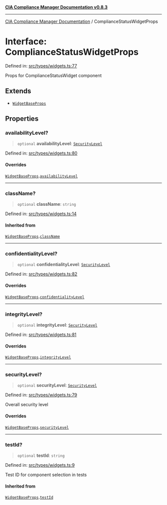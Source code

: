 [**CIA Compliance Manager Documentation v0.8.3**](../README.md)

***

[CIA Compliance Manager Documentation](../globals.md) / ComplianceStatusWidgetProps

# Interface: ComplianceStatusWidgetProps

Defined in: [src/types/widgets.ts:77](https://github.com/Hack23/cia-compliance-manager/blob/368d5a1330a94df78d48c65d28962bd0f7cab363/src/types/widgets.ts#L77)

Props for ComplianceStatusWidget component

## Extends

- [`WidgetBaseProps`](WidgetBaseProps.md)

## Properties

### availabilityLevel?

> `optional` **availabilityLevel**: [`SecurityLevel`](../type-aliases/SecurityLevel.md)

Defined in: [src/types/widgets.ts:80](https://github.com/Hack23/cia-compliance-manager/blob/368d5a1330a94df78d48c65d28962bd0f7cab363/src/types/widgets.ts#L80)

#### Overrides

[`WidgetBaseProps`](WidgetBaseProps.md).[`availabilityLevel`](WidgetBaseProps.md#availabilitylevel)

***

### className?

> `optional` **className**: `string`

Defined in: [src/types/widgets.ts:14](https://github.com/Hack23/cia-compliance-manager/blob/368d5a1330a94df78d48c65d28962bd0f7cab363/src/types/widgets.ts#L14)

#### Inherited from

[`WidgetBaseProps`](WidgetBaseProps.md).[`className`](WidgetBaseProps.md#classname)

***

### confidentialityLevel?

> `optional` **confidentialityLevel**: [`SecurityLevel`](../type-aliases/SecurityLevel.md)

Defined in: [src/types/widgets.ts:82](https://github.com/Hack23/cia-compliance-manager/blob/368d5a1330a94df78d48c65d28962bd0f7cab363/src/types/widgets.ts#L82)

#### Overrides

[`WidgetBaseProps`](WidgetBaseProps.md).[`confidentialityLevel`](WidgetBaseProps.md#confidentialitylevel)

***

### integrityLevel?

> `optional` **integrityLevel**: [`SecurityLevel`](../type-aliases/SecurityLevel.md)

Defined in: [src/types/widgets.ts:81](https://github.com/Hack23/cia-compliance-manager/blob/368d5a1330a94df78d48c65d28962bd0f7cab363/src/types/widgets.ts#L81)

#### Overrides

[`WidgetBaseProps`](WidgetBaseProps.md).[`integrityLevel`](WidgetBaseProps.md#integritylevel)

***

### securityLevel?

> `optional` **securityLevel**: [`SecurityLevel`](../type-aliases/SecurityLevel.md)

Defined in: [src/types/widgets.ts:79](https://github.com/Hack23/cia-compliance-manager/blob/368d5a1330a94df78d48c65d28962bd0f7cab363/src/types/widgets.ts#L79)

Overall security level

#### Overrides

[`WidgetBaseProps`](WidgetBaseProps.md).[`securityLevel`](WidgetBaseProps.md#securitylevel)

***

### testId?

> `optional` **testId**: `string`

Defined in: [src/types/widgets.ts:9](https://github.com/Hack23/cia-compliance-manager/blob/368d5a1330a94df78d48c65d28962bd0f7cab363/src/types/widgets.ts#L9)

Test ID for component selection in tests

#### Inherited from

[`WidgetBaseProps`](WidgetBaseProps.md).[`testId`](WidgetBaseProps.md#testid)
